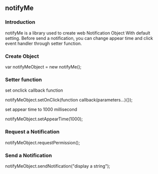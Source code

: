 ## notifyMe
### Introduction

notifyMe is a library used to create web Notification Object With default setting.
Before send a notification, you can change appear time and click event handler through setter function.

### Create Object

var notifyMeObject = new notifyMe();

### Setter function

<p>set onclick callback function</p>
notifyMeObject.setOnClick(function callback(parameters...){});

<p>set appear time to 1000 millisecond</p>
notifyMeObject.setAppearTime(1000);

### Request a Notification
notifyMeObject.requestPermission();

### Send a Notification
notifyMeObject.sendNotification("display a string");
